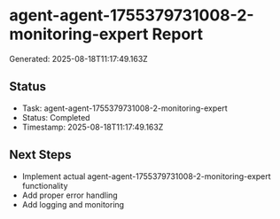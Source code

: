 # agent-agent-1755379731008-2-monitoring-expert Report

Generated: 2025-08-18T11:17:49.163Z

## Status
- Task: agent-agent-1755379731008-2-monitoring-expert
- Status: Completed
- Timestamp: 2025-08-18T11:17:49.163Z

## Next Steps
- Implement actual agent-agent-1755379731008-2-monitoring-expert functionality
- Add proper error handling
- Add logging and monitoring
